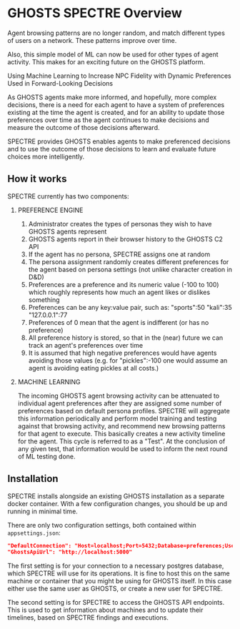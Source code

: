 # GHOSTS SPECTRE Overview

Agent browsing patterns are no longer random, and match different types of users on a network. These patterns improve over time.

Also, this simple model of ML can now be used for other types of agent activity. This makes for an exciting future on the GHOSTS platform.

Using Machine Learning to Increase NPC Fidelity with Dynamic Preferences Used in Forward-Looking Decisions

As GHOSTS agents make more informed, and hopefully, more complex decisions, there is a need for each agent to have a system of preferences existing at the time the agent is created, and for an ability to update those preferences over time as the agent continues to make decisions and measure the outcome of those decisions afterward.

SPECTRE provides GHOSTS enables agents to make preferenced decisions and to use the outcome of those decisions to learn and evaluate future choices more intelligently.

## How it works

SPECTRE currently has two components:

1. PREFERENCE ENGINE

    1. Administrator creates the types of personas they wish to have GHOSTS agents represent
    1. GHOSTS agents report in their browser history to the GHOSTS C2 API
    1. If the agent has no persona, SPECTRE assigns one at random
    1. The persona assignment randomly creates different preferences for the agent based on persona settings (not unlike character creation in D&D)
    1. Preferences are a preference and its numeric value (-100 to 100) which roughly represents how much an agent likes or dislikes something
    1. Preferences can be any key:value pair, such as:
            "sports":50
            "kali":35
            "127.0.0.1":77
    1. Preferences of 0 mean that the agent is indifferent (or has no preference)
    1. All preference history is stored, so that in the (near) future we can track an agent's preferences over time
    1. It is assumed that high negative preferences would have agents avoiding those values (e.g. for "pickles":-100 one would assume an agent is avoiding eating pickles at all costs.)

2. MACHINE LEARNING

    The incoming GHOSTS agent browsing activity can be attenuated to individual agent preferences after they are assigned some number of preferences based on default persona profiles. SPECTRE will aggregate this information periodically and perform model training and testing against that browsing activity, and recommend new browsing patterns for that agent to execute. This basically creates a new activity timeline for the agent. This cycle is referred to as a "Test". At the conclusion of any given test, that information would be used to inform the next round of ML testing done.

## Installation

SPECTRE installs alongside an existing GHOSTS installation as a separate docker container. With a few configuration changes, you should be up and running in minimal time.

There are only two configuration settings, both contained within `appsettings.json`:

```json
"DefaultConnection": "Host=localhost;Port=5432;Database=preferences;User Id=ghosts;Password=scotty@1;Pooling=true;Command Timeout=9900",
"GhostsApiUrl": "http://localhost:5000"
```

The first setting is for your connection to a necessary postgres database, which SPECTRE will use for its operations. It is fine to host this on the same machine or container that you might be using for GHOSTS itself. In this case either use the same user as GHOSTS, or create a new user for SPECTRE.

The second setting is for SPECTRE to access the GHOSTS API endpoints. This is used to get information about machines and to update their timelines, based on SPECTRE findings and executions.
